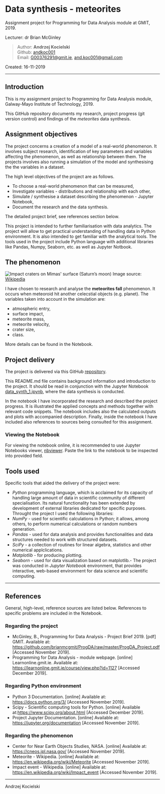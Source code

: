 # Data synthesis - meteorites 

Assignment project for Programming for Data Analysis module at GMIT, 2019.

Lecturer: dr Brian McGinley

>Author: **Andrzej Kocielski**  
>Github: [andkoc001](https://github.com/andkoc001/)  
>Email: G00376291@gmit.ie, and.koc001@gmail.com

Created: 16-11-2019

___
## Introduction

This is my assignment project to Programming for Data Analysis module, Galway-Mayo Institute of Technology, 2019.

This GitHub repository documents my research, project progress (git version control) and findings of the _meteorites_ data synthesis.

## Assignment objectives

The project concerns a creation of a model of a real-world phenomenon. It involves subject research, identification of key parameters and variables affecting the phenomenon, as well as relationship between them. The projects involves also running a simulation of the model and synthesising the the variables in a dataset.

The high level objectives of the project are as follows.

- To choose a real-world phenomenon that can be measured,
- Investigate variables - distributions and relationship with each other,
- Simulate / synthesise a dataset describing the phenomenon - Jupyter Notebook,
- Document the research and the data synthesis.

The detailed project brief, see references section below.

This project is intended to further familiarisation with data analytics. The project will allow to get practical understanding of handling data in Python environment. It is also intended to get familiar with the analytical tools. The tools used in the project include Python language with additional libraries like Pandas, Numpy, Seaborn, etc. as well as Jupyter Notbook.

## The phenomenon

![Impact craters on Mimas' surface (Saturn’s moon)](https://upload.wikimedia.org/wikipedia/commons/d/da/Mimas_moon.jpg) Image source: [Wikipedia](https://en.wikipedia.org/wiki/File:Mimas_moon.jpg)

I have chosen to research and analyse the __**meteorites fall**__ phenomenon. It occurs when meteoroid hit another celecstial objects (e.g. planet). The variables taken into account in the simulation are:

- atmospheric entry,
- surface impact,
- meteorite mass,
- meteorite velocity,
- crater size,
- class.

More details can be found in the Notebook.

## Project delivery

The project is delivered via this GitHub [repository](https://github.com/andkoc001/data_synthesis.git).

This README.md file contains background information and introduction to the project. It should be read in conjunction with the Jupyter Notebook [data_synth_1.ipynb](https://github.com/andkoc001/data_synthesis/blob/master/data_synth_1.ipynb), where the data synthesis is conducted.

In the notebook I have incorporated the research and described the project progress. It is illustrated the applied concepts and methods together with relevant code snippets. The notebook includes also the calculated outputs and plots with accompanied description. Finally, inside the notebook I have included also references to sources being consulted for this assignment.

### Viewing the Notebook

For viewing the notebook online, it is recommended to use Jupyter Notebooks viewer, [nbviewer](https://nbviewer.jupyter.org/). Paste the link to the notebook to be inspected into provided field.

## Tools used

Specific tools that aided the delivery of the project were:

- _Python_ programming language, which is acclaimed for its capacity of handling large amount of data in scientific community of different specialisation. Its natural functionality has been extended by development of external libraries dedicated for specific purposes. Throught the project I used the following libraries:
- _NumPy_ - used for scientific calculations in Python; it allows, among others, to perform numerical calculations or random numbers generation.
- _Pandas_ - used for data analysis and provides functionalities and data structures needed to work with structured datasets.
- _SciPy_ - a collection of routines for linear algebra, statistics and other numerical applclications.
- _Matplotlib_ - for producing plotting.
- _Seaborn_ - used for data visualization based on matplotlib.- The project was conducted in _Jupyter Notebook_ environment, that provides interactive, web-based environment for data science and scientific computing.

___
## References

General, high-level, reference sources are listed below. References to specific problems are included in the Notebook.

### Regarding the project

- McGinley, B., Programming for Data Analysis - Project Brief 2019. [pdf] GMIT. Available at: <https://github.com/brianmcgmit/ProgDA/raw/master/ProgDA_Project.pdf> [Accessed November 2019].
- Programming for Data Analysis - module webpage. [online] Learnonline.gmit.ie. Available at: <https://learnonline.gmit.ie/course/view.php?id=1127> [Accessed December 2019].

### Regarding Python environment

- Python 3 Documentation. [online] Available at: <https://docs.python.org/3/> [Accessed November 2019].
- Scipy - Scientific computing tools for Python.  [online] Available at:<https://www.scipy.org/about.html> [Accessed December 2019].
- Project Jupyter Documentation. [online] Available at: <https://jupyter.org/documentation> [Accessed November 2019].

### Regarding the phenomenon

- Center for Near Earth Objects Studies, NASA. [online] Available at: <https://cneos.jpl.nasa.gov/> [Accessed November 2019].
- Meteorite - Wikipedia. [online] Available at: <https://en.wikipedia.org/wiki/Meteorite> [Accessed November 2019].
- Impact event - Wikipedia. [online] Available at: <https://en.wikipedia.org/wiki/Impact_event> [Accessed November 2019].

___
Andrzej Kocielski
